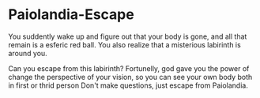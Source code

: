 # Paiolandia-Escape
You suddently wake up and figure out that your body is gone, and all that remain is a esferic red ball. You also realize that a misterious labirinth is around you.

Can you escape from this labirinth? Fortunelly, god gave you the power of change the perspective of your vision, so you can see your own body both in first or thrid person
Don't make questions, just escape from Paiolandia.
